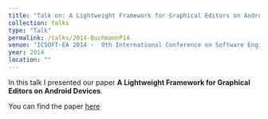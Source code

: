 ```yaml
---
title: "Talk on: A Lightweight Framework for Graphical Editors on Android Devices"
collection: talks
type: "Talk"
permalink: /talks/2014-BuchmannP14
venue: "ICSOFT-EA 2014 -  9th International Conference on Software Engineering and Applications, Vienna, Austria, 29-31 August, 2014"
year: 2014
location: ""
---
```


In this talk I presented our paper **A Lightweight Framework for Graphical Editors on Android Devices**.

You can find the paper [here](https://tbuchmann.github.io/publication/2014-BuchmannP14)
